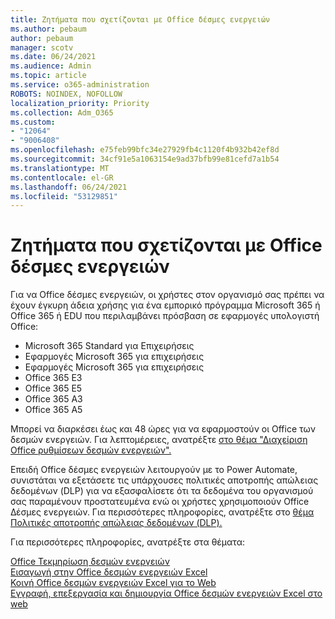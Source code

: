 ```yaml
---
title: Ζητήματα που σχετίζονται με Office δέσμες ενεργειών
ms.author: pebaum
author: pebaum
manager: scotv
ms.date: 06/24/2021
ms.audience: Admin
ms.topic: article
ms.service: o365-administration
ROBOTS: NOINDEX, NOFOLLOW
localization_priority: Priority
ms.collection: Adm_O365
ms.custom:
- "12064"
- "9006408"
ms.openlocfilehash: e75feb99bfc34e27929fb4c1120f4b932b42ef8d
ms.sourcegitcommit: 34cf91e5a1063154e9ad37bfb99e81cefd7a1b54
ms.translationtype: MT
ms.contentlocale: el-GR
ms.lasthandoff: 06/24/2021
ms.locfileid: "53129851"
---
```

# <a name="issues-related-to-office-scripts"></a>Ζητήματα που σχετίζονται με Office δέσμες ενεργειών

Για να Office δέσμες ενεργειών, οι χρήστες στον οργανισμό σας πρέπει να έχουν έγκυρη άδεια χρήσης για ένα εμπορικό πρόγραμμα Microsoft 365 ή Office 365 ή EDU που περιλαμβάνει πρόσβαση σε εφαρμογές υπολογιστή Office:

- Microsoft 365 Standard για Επιχειρήσεις
- Εφαρμογές Microsoft 365 για επιχειρήσεις
- Εφαρμογές Microsoft 365 για επιχειρήσεις
- Office 365 E3
- Office 365 E5
- Office 365 A3
- Office 365 A5

Μπορεί να διαρκέσει έως και 48 ώρες για να εφαρμοστούν οι Office των δεσμών ενεργειών. Για λεπτομέρειες, ανατρέξτε [στο θέμα "Διαχείριση Office ρυθμίσεων δεσμών ενεργειών".](/microsoft-365/admin/manage/manage-office-scripts-settings)

Επειδή Office δέσμες ενεργειών λειτουργούν με το Power Automate, συνιστάται να εξετάσετε τις υπάρχουσες πολιτικές αποτροπής απώλειας δεδομένων (DLP) για να εξασφαλίσετε ότι τα δεδομένα του οργανισμού σας παραμένουν προστατευμένα ενώ οι χρήστες χρησιμοποιούν Office Δέσμες ενεργειών. Για περισσότερες πληροφορίες, ανατρέξτε στο [θέμα Πολιτικές αποτροπής απώλειας δεδομένων (DLP).](/power-automate/prevent-data-loss)

Για περισσότερες πληροφορίες, ανατρέξτε στα θέματα:

[Office Τεκμηρίωση δεσμών ενεργειών](/office/dev/scripts/)<br/>
[Εισαγωγή στην Office δεσμών ενεργειών Excel](https://support.microsoft.com/office/introduction-to-office-scripts-in-excel-9fbe283d-adb8-4f13-a75b-a81c6baf163a)<br/>
[Κοινή Office δεσμών ενεργειών Excel για το Web](https://support.microsoft.com/office/sharing-office-scripts-in-excel-for-the-web-226eddbc-3a44-4540-acfe-fccda3d1122b)<br/>
[Εγγραφή, επεξεργασία και δημιουργία Office δεσμών ενεργειών Excel στο web](/office/dev/scripts/tutorials/excel-tutorial)